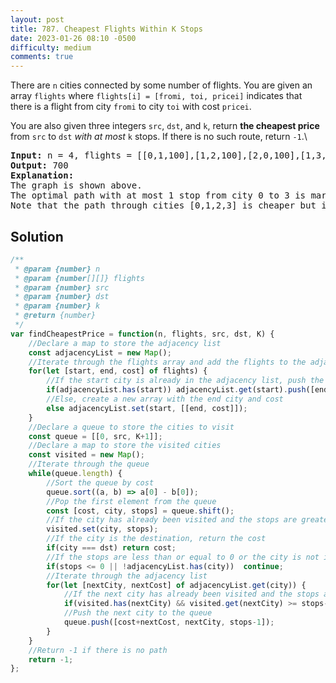 ```yaml
---
layout: post
title: 787. Cheapest Flights Within K Stops
date: 2023-01-26 08:10 -0500
difficulty: medium
comments: true
---
```

There are `n` cities connected by some number of flights. You are given an array `flights` where `flights[i] = [fromi, toi, pricei]` indicates that there is a flight from city `fromi` to city `toi` with cost `pricei`.

You are also given three integers `src`, `dst`, and `k`, return **the cheapest price** from `src` to `dst` _with at most_ `k` stops. If there is no such route, return `-1`.\

<pre><strong>Input:</strong> n = 4, flights = [[0,1,100],[1,2,100],[2,0,100],[1,3,600],[2,3,200]], src = 0, dst = 3, k = 1
<strong>Output:</strong> 700
<strong>Explanation:</strong>
The graph is shown above.
The optimal path with at most 1 stop from city 0 to 3 is marked in red and has cost 100 + 600 = 700.
Note that the path through cities [0,1,2,3] is cheaper but is invalid because it uses 2 stops.
</pre>

## Solution

```javascript
/**
 * @param {number} n
 * @param {number[][]} flights
 * @param {number} src
 * @param {number} dst
 * @param {number} k
 * @return {number}
 */
var findCheapestPrice = function(n, flights, src, dst, K) {
    //Declare a map to store the adjacency list
    const adjacencyList = new Map();
    //Iterate through the flights array and add the flights to the adjacency list
    for(let [start, end, cost] of flights) {
        //If the start city is already in the adjacency list, push the end city and cost to the array
        if(adjacencyList.has(start)) adjacencyList.get(start).push([end, cost]);
        //Else, create a new array with the end city and cost
        else adjacencyList.set(start, [[end, cost]]);
    }
    //Declare a queue to store the cities to visit
    const queue = [[0, src, K+1]];
    //Declare a map to store the visited cities
    const visited = new Map();
    //Iterate through the queue
    while(queue.length) {
        //Sort the queue by cost
        queue.sort((a, b) => a[0] - b[0]);
        //Pop the first element from the queue
        const [cost, city, stops] = queue.shift();
        //If the city has already been visited and the stops are greater than the current stops, continue
        visited.set(city, stops);
        //If the city is the destination, return the cost
        if(city === dst) return cost;
        //If the stops are less than or equal to 0 or the city is not in the adjacency list, continue
        if(stops <= 0 || !adjacencyList.has(city))  continue;
        //Iterate through the adjacency list
        for(let [nextCity, nextCost] of adjacencyList.get(city)) {
            //If the next city has already been visited and the stops are greater than or equal to the current stops, continue
            if(visited.has(nextCity) && visited.get(nextCity) >= stops-1) continue;
            //Push the next city to the queue
            queue.push([cost+nextCost, nextCity, stops-1]);
        }
    }
    //Return -1 if there is no path
    return -1;
};
```